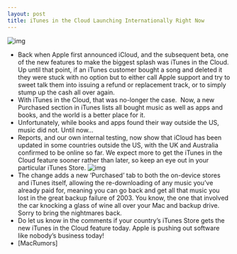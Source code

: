 ```yaml
---
layout: post
title: iTunes in the Cloud Launching Internationally Right Now
---
```

![img](http://media.idownloadblog.com/wp-content/uploads/2011/10/uk_itunes_ios_purchased_tab.jpeg)
* Back when Apple first announced iCloud, and the subsequent beta, one of the new features to make the biggest splash was iTunes in the Cloud. Up until that point, if an iTunes customer bought a song and deleted it they were stuck with no option but to either call Apple support and try to sweet talk them into issuing a refund or replacement track, or to simply stump up the cash all over again.
* With iTunes in the Cloud, that was no-longer the case.  Now, a new Purchased section in iTunes lists all bought music as well as apps and books, and the world is a better place for it.
* Unfortunately, while books and apps found their way outside the US, music did not. Until now…
* Reports, and our own internal testing, now show that iCloud has been updated in some countries outside the US, with the UK and Australia confirmed to be online so far. We expect more to get the iTunes in the Cloud feature sooner rather than later, so keep an eye out in your particular iTunes Store.
![img](http://media.idownloadblog.com/wp-content/uploads/2011/10/itunes-in-the-cloud.png)
* The change adds a new ‘Purchased’ tab to both the on-device stores and iTunes itself, allowing the re-downloading of any music you’ve already paid for, meaning you can go back and get all that music you lost in the great backup failure of 2003. You know, the one that involved the car knocking a glass of wine all over your Mac and backup drive. Sorry to bring the nightmares back.
* Do let us know in the comments if your country’s iTunes Store gets the new iTunes in the Cloud feature today. Apple is pushing out software like nobody’s business today!
* [MacRumors]

